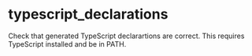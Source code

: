 # typescript_declarations

Check that generated TypeScript declarartions are correct. This requires TypeScript installed and be in PATH.
